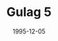 ---
mission_id: gulag5
editorsChoice:
title: "Gulag 5"
authors: 
    - "Randy Caba"
date: 1995-12-05
filename: "gulag5.zip"
description: "Your missions officer, Jan, has been captured by Imperial forces, and is being tortured within the prison outpost Gulag 5. To make matters worse, she was carrying the plans for the liberation of Rebel sympathizers. Your job is to infiltrate the facility, rescue Jan, find the plans, and then steal a shuttle to escape."
cover: "gulag5.png"
levelReplaced:	SECBASE
difficulty: yes
bm:	no
fme: no
wax: no
three_do: no
voc: no
gmd: no
vue: no
lfd: no
base: "New level from scratch" 
editors: "DFUSE"

---